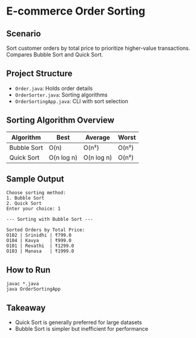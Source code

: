 # E-commerce Order Sorting

## Scenario
Sort customer orders by total price to prioritize higher-value transactions. Compares Bubble Sort and Quick Sort.

## Project Structure
- `Order.java`: Holds order details
- `OrderSorter.java`: Sorting algorithms
- `OrderSortingApp.java`: CLI with sort selection

## Sorting Algorithm Overview

| Algorithm     | Best      | Average    | Worst     |
|---------------|-----------|------------|-----------|
| Bubble Sort   | O(n)      | O(n²)      | O(n²)     |
| Quick Sort    | O(n log n)| O(n log n) | O(n²)     |

## Sample Output
```
Choose sorting method:
1. Bubble Sort
2. Quick Sort
Enter your choice: 1

--- Sorting with Bubble Sort ---

Sorted Orders by Total Price:
O102 | Srinidhi | ₹799.0
O104 | Kavya    | ₹999.0
O101 | Revathi  | ₹1299.0
O103 | Manasa   | ₹1999.0
```

## How to Run
```
javac *.java
java OrderSortingApp
```

## Takeaway
- Quick Sort is generally preferred for large datasets
- Bubble Sort is simpler but inefficient for performance
